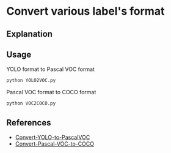 # Convert various label's format

## Explanation


## Usage
YOLO format to Pascal VOC format
```sh
python YOLO2VOC.py
```

Pascal VOC format to COCO format
```sh
python VOC2COCO.py
```

## References
* [Convert-YOLO-to-PascalVOC](https://github.com/carolinepacheco/Convert-YOLO-to-PascalVOC)
* [Convert-Pascal-VOC-to-COCO](https://github.com/soumenpramanik/Convert-Pascal-VOC-to-COCO/blob/master/convertVOC2COCO.py)